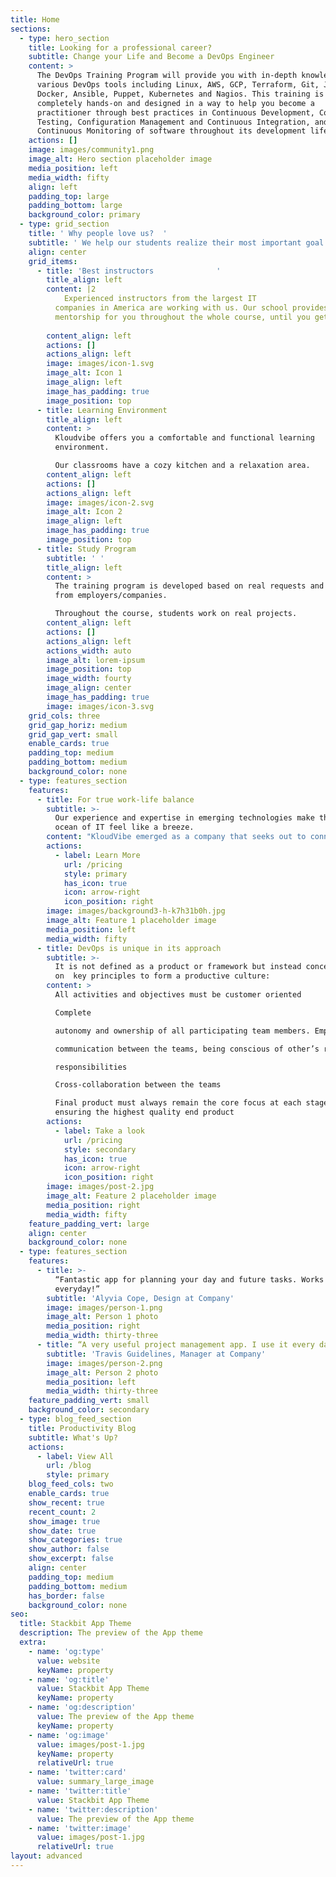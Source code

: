 ```yaml
---
title: Home
sections:
  - type: hero_section
    title: Looking for a professional career?
    subtitle: Change your Life and Become a DevOps Engineer
    content: >
      The DevOps Training Program will provide you with in-depth knowledge of
      various DevOps tools including Linux, AWS, GCP, Terraform, Git, Jenkins,
      Docker, Ansible, Puppet, Kubernetes and Nagios. This training is
      completely hands-on and designed in a way to help you become a
      practitioner through best practices in Continuous Development, Continuous
      Testing, Configuration Management and Continuous Integration, and finally,
      Continuous Monitoring of software throughout its development life cycle.
    actions: []
    image: images/community1.png
    image_alt: Hero section placeholder image
    media_position: left
    media_width: fifty
    align: left
    padding_top: large
    padding_bottom: large
    background_color: primary
  - type: grid_section
    title: ' Why people love us?  '
    subtitle: ' We help our students realize their most important goal - getting a well-paid job. This our common goal, and we are not the type of school that just goes through the curriculum and lets you figure out how to get a job.'
    align: center
    grid_items:
      - title: 'Best instructors              '
        title_align: left
        content: |2
            Experienced instructors from the largest IT 
          companies in America are working with us. Our school provides full 
          mentorship for you throughout the whole course, until you get a job.
                              
        content_align: left
        actions: []
        actions_align: left
        image: images/icon-1.svg
        image_alt: Icon 1
        image_align: left
        image_has_padding: true
        image_position: top
      - title: Learning Environment
        title_align: left
        content: >
          Kloudvibe offers you a comfortable and functional learning
          environment.

          Our classrooms have a cozy kitchen and a relaxation area.
        content_align: left
        actions: []
        actions_align: left
        image: images/icon-2.svg
        image_alt: Icon 2
        image_align: left
        image_has_padding: true
        image_position: top
      - title: Study Program
        subtitle: ' '
        title_align: left
        content: >
          The training program is developed based on real requests and demand
          from employers/companies.

          Throughout the course, students work on real projects.
        content_align: left
        actions: []
        actions_align: left
        actions_width: auto
        image_alt: lorem-ipsum
        image_position: top
        image_width: fourty
        image_align: center
        image_has_padding: true
        image: images/icon-3.svg
    grid_cols: three
    grid_gap_horiz: medium
    grid_gap_vert: small
    enable_cards: true
    padding_top: medium
    padding_bottom: medium
    background_color: none
  - type: features_section
    features:
      - title: For true work-life balance
        subtitle: >-
          Our experience and expertise in emerging technologies make the big
          ocean of IT feel like a breeze.
        content: "KloudVibe emerged as a company that seeks out to connect our well-trained \nstudents with IT companies across the United States. Our commitment is \nto work with each one of our students, to help them to get a high paid \njob, or advance their careers.\n\nWe are a team of IT professionals \nwho believe in continuous learning and growing. At KloudVibe, we believe\n that anyone can learn technology, if you have the right mentor. We \nwalked the same paths as our students, thus, we are qualified to guide \nthem through this rewarding journey.\_\n"
        actions:
          - label: Learn More
            url: /pricing
            style: primary
            has_icon: true
            icon: arrow-right
            icon_position: right
        image: images/background3-h-k7h31b0h.jpg
        image_alt: Feature 1 placeholder image
        media_position: left
        media_width: fifty
      - title: DevOps is unique in its approach
        subtitle: >-
          It is not defined as a product or framework but instead concentrates
          on  key principles to form a productive culture:
        content: >
          All activities and objectives must be customer oriented

          Complete 

          autonomy and ownership of all participating team members. Emphasis on 

          communication between the teams, being conscious of other’s roles and 

          responsibilities

          Cross-collaboration between the teams

          Final product must always remain the core focus at each stage,
          ensuring the highest quality end product
        actions:
          - label: Take a look
            url: /pricing
            style: secondary
            has_icon: true
            icon: arrow-right
            icon_position: right
        image: images/post-2.jpg
        image_alt: Feature 2 placeholder image
        media_position: right
        media_width: fifty
    feature_padding_vert: large
    align: center
    background_color: none
  - type: features_section
    features:
      - title: >-
          “Fantastic app for planning your day and future tasks. Works perfectly
          everyday!”
        subtitle: 'Alyvia Cope, Design at Company'
        image: images/person-1.png
        image_alt: Person 1 photo
        media_position: right
        media_width: thirty-three
      - title: “A very useful project management app. I use it every day.”
        subtitle: 'Travis Guidelines, Manager at Company'
        image: images/person-2.png
        image_alt: Person 2 photo
        media_position: left
        media_width: thirty-three
    feature_padding_vert: small
    background_color: secondary
  - type: blog_feed_section
    title: Productivity Blog
    subtitle: What's Up?
    actions:
      - label: View All
        url: /blog
        style: primary
    blog_feed_cols: two
    enable_cards: true
    show_recent: true
    recent_count: 2
    show_image: true
    show_date: true
    show_categories: true
    show_author: false
    show_excerpt: false
    align: center
    padding_top: medium
    padding_bottom: medium
    has_border: false
    background_color: none
seo:
  title: Stackbit App Theme
  description: The preview of the App theme
  extra:
    - name: 'og:type'
      value: website
      keyName: property
    - name: 'og:title'
      value: Stackbit App Theme
      keyName: property
    - name: 'og:description'
      value: The preview of the App theme
      keyName: property
    - name: 'og:image'
      value: images/post-1.jpg
      keyName: property
      relativeUrl: true
    - name: 'twitter:card'
      value: summary_large_image
    - name: 'twitter:title'
      value: Stackbit App Theme
    - name: 'twitter:description'
      value: The preview of the App theme
    - name: 'twitter:image'
      value: images/post-1.jpg
      relativeUrl: true
layout: advanced
---
```

